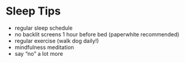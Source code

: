 # Sleep Tips

* regular sleep schedule
* no backlit screens 1 hour before bed (paperwhite recommended)
* regular exercise (walk dog daily!)
* mindfulness meditation
* say “no” a lot more
